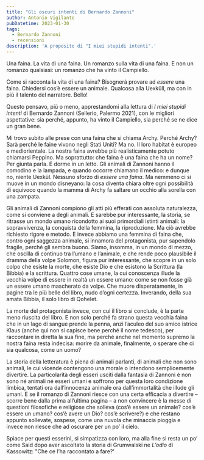 ```yaml
---
title: "Gli oscuri intenti di Bernardo Zannoni"
author: Antonio Vigilante
pubDatetime: 2023-01-30
tags: 
  - Bernardo Zannoni
  - recensioni
description: 'A proposito di "I miei stupidi intenti".'
---
```


Una faina. La vita di una faina. Un romanzo sulla vita di una faina. E non un romanzo qualsiasi: un romanzo che ha vinto il Campiello.

Come si racconta la vita di una faina? Bisognerà provare ad _essere_ una faina. Chiedersi cos’è essere un animale. Qualcosa alla Uexküll, ma con in più il talento del narratore. Bello!

Questo pensavo, più o meno, apprestandomi alla lettura di _I miei stupidi intenti_ di Bernardo Zannoni (Sellerio, Palermo 2021), con le migliori aspettative: sia perché, appunto, ha vinto il Campiello, sia perché se ne dice un gran bene.

Mi trovo subito alle prese con una faina che si chiama Archy. Perché Archy? Sarà perché le faine vivono negli Stati Uniti? Ma no. Il loro habitat è europeo e mediorientale. La nostra faina avrebbe più realisticamente potuto chiamarsi Peppino. Ma soprattutto: che faina è una faina che ha un nome? Per giunta parla. E dorme in un letto. Gli animali di Zannoni hanno il comodino e la lampada, e quando occorre chiamano il medico: e dunque no, niente Uexkül. Nessuno sforzo di _essere una faina_. Ma nemmeno ci si muove in un mondo disneyano: la cosa diventa chiara oltre ogni possibilità di equivoco quando la mamma di Archy fa saltare un occhio alla sorella con una zampata.<!--more-->

Gli animali di Zannoni compiono gli atti più efferati con assoluta naturalezza, come si conviene a degli animali. E sarebbe pur interessante, la storia, se ritrasse un mondo umano ricondotto ai suoi primordiali istinti animali: la sopravvivenza, la conquista della femmina, la riproduzione. Ma ciò avrebbe richiesto rigore e metodo. E invece abbiamo una femmina di faina che, contro ogni saggezza animale, si innamora del protagonista, pur sapendolo fragile, perché gli sembra buono. Siamo, insomma, in un mondo di mezzo, che oscilla di continuo tra l’umano e l’animale, e che rende poco plausibile il dramma della volpe Solomon, figura pur interessante, che scopre in un solo colpo che esiste la morte, che esiste Dio e che esistono la Scrittura (la Bibbia) e la scrittura. Quattro cose umane, la cui conoscenza illude la vecchia volpe di essere in realtà un essere umano: come se non fosse già un essere umano mascherato da volpe. Che muore disperatamente, in pagine tra le più belle del libro, nudo d’ogni certezza. Inverando, della sua amata Bibbia, il solo libro di Qohelet.

La morte del protagonista invece, con cui il libro si conclude, è la parte meno riuscita del libro. E non solo perché fa strano questa vecchia faina che in un lago di sangue prende la penna, anzi l’aculeo del suo amico istrice Klaus (anche qui non si capisce bene perché il nome tedesco), per raccontare in diretta la sua fine, ma perché anche nel momento supremo la nostra faina resta indecisa: morire da animale, finalmente, o sperare che ci sia qualcosa, come un uomo?

La storia della letteratura è piena di animali parlanti, di animali che non sono animali, le cui vicende contengono una morale o intendono semplicemente divertire. La particolarità degli esseri usciti dalla fantasia di Zannoni è non sono né animali né esseri umani e soffrono per questa loro condizione limbica, tentati ora dall’innocenza animale ora dall’immortalità che illude gli umani. E se il romanzo di Zannoni riesce con una certa efficacia a divertire – scorre bene dalla prima all’ultima pagina – a non convincere è la messe di questioni filosofiche e religiose che solleva (cos’è essere un animale? cos’è essere un umano? cos’è avere un Dio? cos’è scrivere?) e che restano appunto sollevate, sospese, come una nuvola che minaccia pioggia e invece non riesce che ad oscurare per un po’ il cielo.

Spiace per questi esserini, si simpatizza con loro, ma alla fine si resta un po’ come Said dopo aver ascoltato la storia di Grumwalski ne _L’odio_ di Kassowitz: "Che ce l’ha raccontato a fare?’
